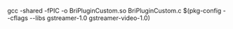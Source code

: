 gcc -shared -fPIC -o BriPluginCustom.so BriPluginCustom.c $(pkg-config --cflags --libs gstreamer-1.0 gstreamer-video-1.0)
